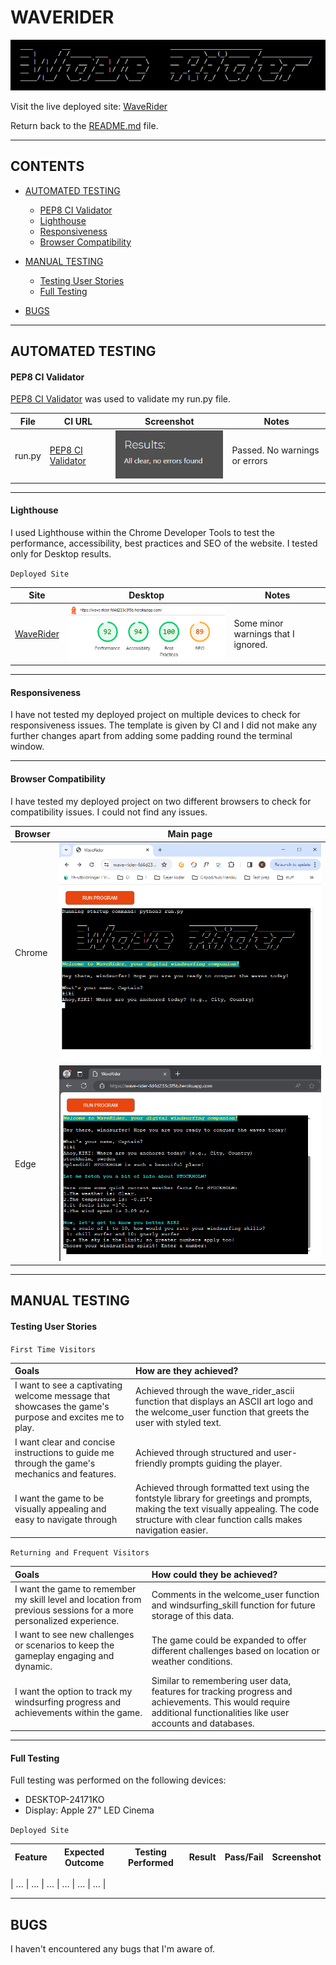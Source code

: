 # WAVERIDER

![WaveRider mockup](documentation/wr_mockup.png)

Visit the live deployed site: [WaveRider](https://wave-rider-fd4d233c3f5b.herokuapp.com/)

Return back to the [README.md](README.md) file.

- - -

## CONTENTS

* [AUTOMATED TESTING](#automated-testing)
  * [PEP8 CI Validator](#validator)
  * [Lighthouse](#lighthouse)
  * [Responsiveness](#responsiveness)
  * [Browser Compatibility](#browser-compatibility)

* [MANUAL TESTING](#manual-testing)
  * [Testing User Stories](#testing-user-stories)
  * [Full Testing](#full-testing)

* [BUGS](#bugs)

- - -

## AUTOMATED TESTING

#### PEP8 CI Validator

[PEP8 CI Validator](https://pep8ci.herokuapp.com) was used to validate my run.py file.

File | CI URL | Screenshot | Notes |
| --- | --- | --- | --- |
| run.py | [PEP8 CI Validator](https://pep8ci.herokuapp.com)| ![screenshot](documentation/wr_validation_ci.png) | Passed. No warnings or errors |

- - -

#### Lighthouse

I used Lighthouse within the Chrome Developer Tools to test the performance, accessibility, best practices and SEO of the website.
I tested only for Desktop results.

`Deployed Site`

| Site | Desktop | Notes |
| --- | --- | --- |
|[WaveRider](https://wave-rider-fd4d233c3f5b.herokuapp.com/) | ![screenshot](documentation/wr_validation_lighthouse.png) | Some minor warnings that I ignored. |

- - -

#### Responsiveness

I have not tested my deployed project on multiple devices to check for responsiveness issues.
The template is given by CI and I did not make any further changes apart from adding some padding round the terminal window.

- - -

#### Browser Compatibility

I have tested my deployed project on two different browsers to check for compatibility issues. I could not find any issues.

| Browser | Main page |
| --- | --- |
| Chrome | ![screenshot](documentation/wr_resp_browser_chrome.png) | 
| Edge | ![screenshot](documentation/wr_resp_browser_edge.png) | 

- - -

## MANUAL TESTING

#### Testing User Stories

`First Time Visitors`

| Goals | How are they achieved? |
| :--- | :--- |
| I want to see a captivating welcome message that showcases the game's purpose and excites me to play. | Achieved through the wave_rider_ascii function that displays an ASCII art logo and the welcome_user function that greets the user with styled text. |
| I want clear and concise instructions to guide me through the game's mechanics and features. | Achieved through structured and user-friendly prompts guiding the player. |
| I want the game to be visually appealing and easy to navigate through | Achieved through formatted text using the fontstyle library for greetings and prompts, making the text visually appealing. The code structure with clear function calls makes navigation easier. |

`Returning and Frequent Visitors`

|  Goals | How could they be achieved? |
| :--- | :--- |
| I want the game to remember my skill level and location from previous sessions for a more personalized experience. | Comments in the welcome_user function and windsurfing_skill function for future storage of this data. |
| I want to see new challenges or scenarios to keep the gameplay engaging and dynamic. | The game could be expanded to offer different challenges based on location or weather conditions. |
| I want the option to track my windsurfing progress and achievements within the game. | Similar to remembering user data, features for tracking progress and achievements. This would require additional functionalities like user accounts and databases. |

- - -

#### Full Testing

Full testing was performed on the following devices:

* DESKTOP-24171KO
* Display: Apple 27" LED Cinema

`Deployed Site`

| Feature | Expected Outcome | Testing Performed | Result | Pass/Fail | Screenshot |
| --- | --- | --- | --- | --- | --- |


| ... | ... | ... | ... | ... | ... |

- - -

## BUGS

I haven't encountered any bugs that I'm aware of.